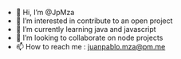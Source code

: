 - 👋 Hi, I’m @JpMza
- 👀 I’m interested in contribute to an open project
- 🌱 I’m currently learning java and javascript
- 💞️ I’m looking to collaborate on node projects
- 📫 How to reach me : juanpablo.mza@pm.me

<!---
JpMza/JpMza is a ✨ special ✨ repository because its `README.md` (this file) appears on your GitHub profile.
You can click the Preview link to take a look at your changes.
--->
